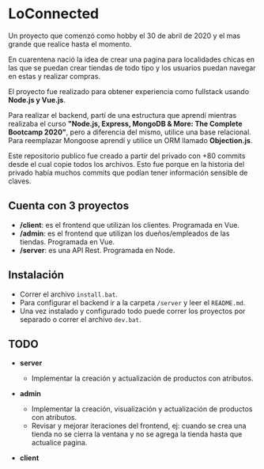 # LoConnected

Un proyecto que comenzó como hobby el 30 de abril de 2020 y el mas grande que realice hasta el momento.

En cuarentena nació la idea de crear una pagina para localidades chicas en las que se puedan crear tiendas de todo tipo y los usuarios puedan navegar en estas y realizar compras.

El proyecto fue realizado para obtener experiencia como fullstack usando **Node.js y Vue.js**.

Para realizar el backend, partí de una estructura que aprendí mientras realizaba el curso **"Node.js, Express, MongoDB & More: The Complete Bootcamp 2020"**, pero a diferencia del mismo, utilice una base relacional. Para reemplazar Mongoose aprendí y utilice un ORM llamado **Objection.js**.

Este repositorio publico fue creado a partir del privado con +80 commits desde el cual copie todos los archivos. Esto fue porque en la historia del privado había muchos commits que podían tener información sensible de claves.

## Cuenta con 3 proyectos

- **/client**: es el frontend que utilizan los clientes. Programada en Vue.
- **/admin**: es el frontend que utilizan los dueños/empleados de las tiendas. Programada en Vue.
- **/server**: es una API Rest. Programada en Node.

## Instalación

- Correr el archivo `install.bat`.
- Para configurar el backend ir a la carpeta `/server` y leer el `README.md`.
- Una vez instalado y configurado todo puede correr los proyectos por separado o correr el archivo `dev.bat`.

## TODO

- **server**
  - Implementar la creación y actualización de productos con atributos.

- **admin**
  - Implementar la creación, visualización y actualización de productos con atributos.
  - Revisar y mejorar iteraciones del frontend, ej: cuando se crea una tienda no se cierra la ventana y no se agrega la tienda hasta que actualice pagina.

- **client**
